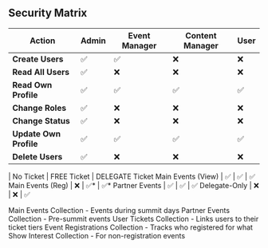 ## Security Matrix

| Action                 | Admin | Event Manager | Content Manager | User |
| ---------------------- | ----- | ------------- | --------------- | ---- |
| **Create Users**       | ✅    | ✅            | ❌              | ❌   |
| **Read All Users**     | ✅    | ❌            | ❌              | ❌   |
| **Read Own Profile**   | ✅    | ✅            | ✅              | ✅   |
| **Change Roles**       | ✅    | ❌            | ❌              | ❌   |
| **Change Status**      | ✅    | ❌            | ❌              | ❌   |
| **Update Own Profile** | ✅    | ✅            | ✅              | ✅   |
| **Delete Users**       | ✅    | ❌            | ❌              | ❌   |

| No Ticket | FREE Ticket | DELEGATE Ticket
Main Events (View) | ✅ | ✅ | ✅
Main Events (Reg) | ❌ | ✅* | ✅*
Partner Events | ✅ | ✅ | ✅
Delegate-Only | ❌ | ❌ | ✅

Main Events Collection - Events during summit days
Partner Events Collection - Pre-summit events
User Tickets Collection - Links users to their ticket tiers
Event Registrations Collection - Tracks who registered for what
Show Interest Collection - For non-registration events
